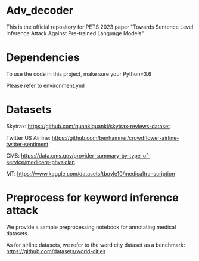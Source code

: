 # Adv_decoder
This is the official repository for PETS 2023 paper "Towards Sentence Level Inference Attack Against Pre-trained Language Models"

# Dependencies
To use the code in this project, make sure your Python=3.6 

Please refer to environment.yml

# Datasets
Skytrax: https://github.com/quankiquanki/skytrax-reviews-dataset

Twitter US Airline: https://github.com/benhamner/crowdflower-airline-twitter-sentiment

CMS: https://data.cms.gov/provider-summary-by-type-of-service/medicare-physician

MT: https://www.kaggle.com/datasets/tboyle10/medicaltranscription

# Preprocess for keyword inference attack

We provide a sample preprocessing notebook for annotating medical datasets.

As for airline datasets, we refer to the word city dataset as a benchmark: https://github.com/datasets/world-cities
